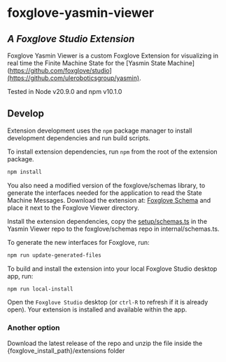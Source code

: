# foxglove-yasmin-viewer

## _A Foxglove Studio Extension_

Foxglove Yasmin Viewer is a custom Foxglove Extension for visualizing in real time the Finite Machine State for the [Yasmin State Machine](https://github.com/foxglove/studio](https://github.com/uleroboticsgroup/yasmin). 

Tested in Node v20.9.0 and npm v10.1.0

## Develop

Extension development uses the `npm` package manager to install development dependencies and run build scripts.

To install extension dependencies, run `npm` from the root of the extension package.

```sh
npm install
```

You also need a modified version of the foxglove/schemas library, to generate the interfaces needed for the application to read the State Machine Messages. Download the extension at: [Foxglove Schema](https://github.com/foxglove/schemas) and place it next to the Foxglove Viewer directory.

Install the extension dependencies, copy the [setup/schemas.ts](setup/schemas.ts) in the Yasmin Viewer repo to the foxglove/schemas repo in internal/schemas.ts.

To generate the new interfaces for Foxglove, run:

```sh
npm run update-generated-files
```

To build and install the extension into your local Foxglove Studio desktop app, run:

```sh
npm run local-install
```

Open the `Foxglove Studio` desktop (or `ctrl-R` to refresh if it is already open). Your extension is installed and available within the app.

### Another option

Download the latest release of the repo and unzip the file inside the {foxglove_install_path}/extensions folder
